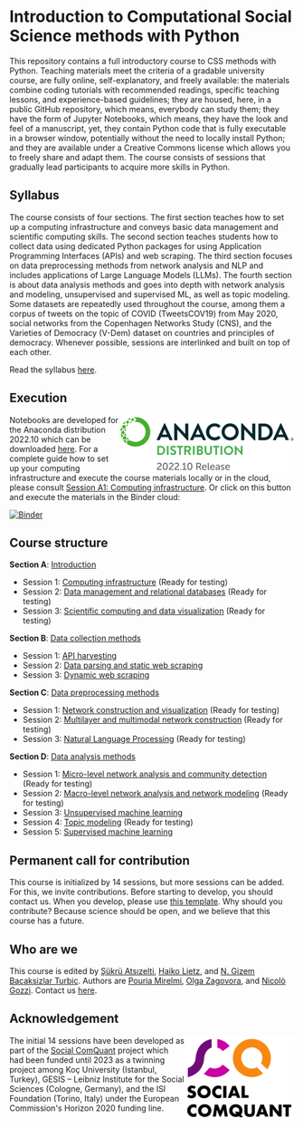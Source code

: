 # Introduction to Computational Social Science methods with Python

This repository contains a full introductory course to CSS methods with Python. Teaching materials meet the criteria of a gradable university course, are fully online, self-explanatory, and freely available: the materials combine coding tutorials with recommended readings, specific teaching lessons, and experience-based guidelines; they are housed, here, in a public GitHub repository, which means, everybody can study them; they have the form of Jupyter Notebooks, which means, they have the look and feel of a manuscript, yet, they contain Python code that is fully executable in a browser window, potentially without the need to locally install Python; and they are available under a Creative Commons license which allows you to freely share and adapt them. The course consists of sessions that gradually lead participants to acquire more skills in Python.

## Syllabus

The course consists of four sections. The first section teaches how to set up a computing infrastructure and conveys basic data management and scientific computing skills. The second section teaches students how to collect data using dedicated Python packages for using Application Programming Interfaces (APIs) and web scraping. The third section focuses on data preprocessing methods from network analysis and NLP and includes applications of Large Language Models (LLMs). The fourth section is about data analysis methods and goes into depth with network analysis and modeling, unsupervised and supervised ML, as well as topic modeling. Some datasets are repeatedly used throughout the course, among them a corpus of tweets on the topic of COVID (TweetsCOV19) from May 2020, social networks from the Copenhagen Networks Study (CNS), and the Varieties of Democracy (V-Dem) dataset on countries and principles of democracy. Whenever possible, sessions are interlinked and built on top of each other.

Read the syllabus [here](css_methods_python_syllabus.pdf).

## Execution

<img src="https://github.com/gesiscss/css_methods_python/blob/main/images/anaconda_distribution.png" height="100" align="right"></a>
Notebooks are developed for the Anaconda distribution 2022.10 which can be downloaded [here](https://repo.anaconda.com/archive/). For a complete guide how to set up your computing infrastructure and execute the course materials locally or in the cloud, please consult [Session A1: Computing infrastructure](a_introduction/1_computing_infrastructure.ipynb). Or click on this button and execute the materials in the Binder cloud:

[![Binder](https://mybinder.org/badge_logo.svg)](https://notebooks.gesis.org/binder/v2/gh/gesiscss/css_methods_python/HEAD)

## Course structure

**Section A**: [Introduction](a_introduction/)
- Session 1: [Computing infrastructure](a_introduction/1_computing_infrastructure.ipynb) (Ready for testing)
- Session 2: [Data management and relational databases](a_introduction/2_data_management_and_relational_databases.ipynb) (Ready for testing)
- Session 3: [Scientific computing and data visualization](a_introduction/3_scientific_computing_and_data_visualization.ipynb) (Ready for testing)

**Section B**: [Data collection methods](b_data_collection_methods/)
- Session 1: [API harvesting](b_data_collection_methods/1_api_harvesting.ipynb)
- Session 2: [Data parsing and static web scraping](b_data_collection_methods/2_data_parsing_and_static_web_scraping.ipynb)
- Session 3: [Dynamic web scraping](b_data_collection_methods/3_dynamic_web_scraping.ipynb)

**Section C**: [Data preprocessing methods](c_data_preprocessing_methods/)
- Session 1: [Network construction and visualization](c_data_preprocessing_methods/1_network_construction_and_visualization.ipynb) (Ready for testing)
- Session 2: [Multilayer and multimodal network construction](c_data_preprocessing_methods/2_multilayer_and_multimodal_network_construction.ipynb) (Ready for testing)
- Session 3: [Natural Language Processing](c_data_preprocessing_methods/3_natural_language_processing.ipynb) (Ready for testing)

**Section D**: [Data analysis methods](d_data_analysis_methods/)
- Session 1: [Micro-level network analysis and community detection](d_data_analysis_methods/1_micro_level_network_analysis_and_community_detection.ipynb) (Ready for testing)
- Session 2: [Macro-level network analysis and network modeling](d_data_analysis_methods/2_macro_level_network_analysis_and_network_modeling.ipynb) (Ready for testing)
- Session 3: [Unsupervised machine learning](d_data_analysis_methods/3_unsupervised_machine_learning.ipynb)
- Session 4: [Topic modeling](d_data_analysis_methods/4_topic_modeling.ipynb) (Ready for testing)
- Session 5: [Supervised machine learning](d_data_analysis_methods/5_supervised_machine_learning.ipynb)

## Permanent call for contribution

This course is initialized by 14 sessions, but more sessions can be added. For this, we invite contributions. Before starting to develop, you should contact us. When you develop, please use [this template](template.ipynb). Why should you contribute? Because science should be open, and we believe that this course has a future.

## Who are we

This course is edited by [Şükrü Atsızelti](https://github.com/atsizelti), [Haiko Lietz](https://github.com/haikolietz), and [N. Gizem Bacaksizlar Turbic](https://github.com/ngizembacaksizlar). Authors are [Pouria Mirelmi](https://github.com/daarvag95), [Olga Zagovora](https://github.com/zagovora), and [Nicolò Gozzi](https://github.com/ngozzi). Contact us [here](mailto:satsizelti22@ku.edu.tr).

## Acknowledgement

<img src="https://github.com/gesiscss/css_methods_python/blob/main/images/scq.png" height="150" align="right"></a>
The initial 14 sessions have been developed as part of the [Social ComQuant](https://socialcomquant.ku.edu.tr/) project which had been funded until 2023 as a twinning project among Koç University (Istanbul, Turkey), GESIS – Leibniz Institute for the Social Sciences (Cologne, Germany), and the ISI Foundation (Torino, Italy) under the European Commission's Horizon 2020 funding line.
